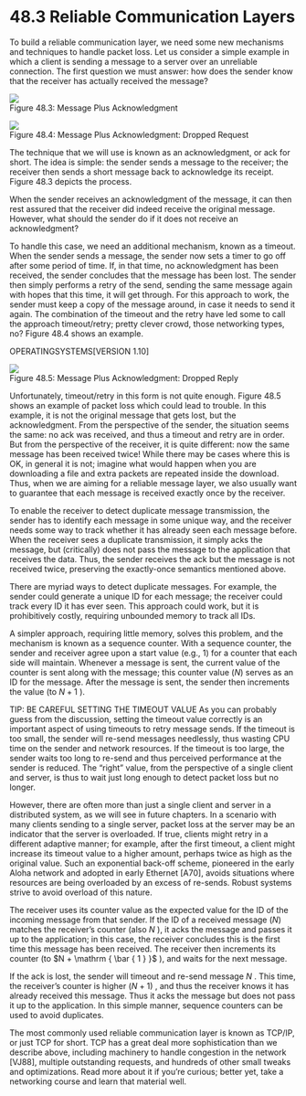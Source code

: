# 48.3 Reliable Communication Layers  

To build a reliable communication layer, we need some new mechanisms and techniques to handle packet loss. Let us consider a simple example in which a client is sending a message to a server over an unreliable connection. The first question we must answer: how does the sender know that the receiver has actually received the message?  

![](images/9e4c001f11bad9095dd0c6d682cb97af8ad28a82a7aa53dc15bdf98f288157a4.jpg)  
Figure 48.3: Message Plus Acknowledgment  

![](images/dcd1f5bf10adea387ac0685dab134e1627c34d4abccabbf3a3af42866e609ce9.jpg)  
Figure 48.4: Message Plus Acknowledgment: Dropped Request  

The technique that we will use is known as an acknowledgment, or ack for short. The idea is simple: the sender sends a message to the receiver; the receiver then sends a short message back to acknowledge its receipt. Figure 48.3 depicts the process.  

When the sender receives an acknowledgment of the message, it can then rest assured that the receiver did indeed receive the original message. However, what should the sender do if it does not receive an acknowledgment?  

To handle this case, we need an additional mechanism, known as a timeout. When the sender sends a message, the sender now sets a timer to go off after some period of time. If, in that time, no acknowledgment has been received, the sender concludes that the message has been lost. The sender then simply performs a retry of the send, sending the same message again with hopes that this time, it will get through. For this approach to work, the sender must keep a copy of the message around, in case it needs to send it again. The combination of the timeout and the retry have led some to call the approach timeout/retry; pretty clever crowd, those networking types, no? Figure 48.4 shows an example.  

OPERATINGSYSTEMS[VERSION 1.10]  

![](images/5aa03af99f3deae7a01f1650133ef8367f20b9e8969174cc5c62d128d8295d49.jpg)  
Figure 48.5: Message Plus Acknowledgment: Dropped Reply  

Unfortunately, timeout/retry in this form is not quite enough. Figure 48.5 shows an example of packet loss which could lead to trouble. In this example, it is not the original message that gets lost, but the acknowledgment. From the perspective of the sender, the situation seems the same: no ack was received, and thus a timeout and retry are in order. But from the perspective of the receiver, it is quite different: now the same message has been received twice! While there may be cases where this is OK, in general it is not; imagine what would happen when you are downloading a file and extra packets are repeated inside the download. Thus, when we are aiming for a reliable message layer, we also usually want to guarantee that each message is received exactly once by the receiver.  

To enable the receiver to detect duplicate message transmission, the sender has to identify each message in some unique way, and the receiver needs some way to track whether it has already seen each message before. When the receiver sees a duplicate transmission, it simply acks the message, but (critically) does not pass the message to the application that receives the data. Thus, the sender receives the ack but the message is not received twice, preserving the exactly-once semantics mentioned above.  

There are myriad ways to detect duplicate messages. For example, the sender could generate a unique ID for each message; the receiver could track every ID it has ever seen. This approach could work, but it is prohibitively costly, requiring unbounded memory to track all IDs.  

A simpler approach, requiring little memory, solves this problem, and the mechanism is known as a sequence counter. With a sequence counter, the sender and receiver agree upon a start value (e.g., 1) for a counter that each side will maintain. Whenever a message is sent, the current value of the counter is sent along with the message; this counter value $( N )$ serves as an ID for the message. After the message is sent, the sender then increments the value (to $N + 1$ ).  

TIP: BE CAREFUL SETTING THE TIMEOUT VALUE As you can probably guess from the discussion, setting the timeout value correctly is an important aspect of using timeouts to retry message sends. If the timeout is too small, the sender will re-send messages needlessly, thus wasting CPU time on the sender and network resources. If the timeout is too large, the sender waits too long to re-send and thus perceived performance at the sender is reduced. The “right” value, from the perspective of a single client and server, is thus to wait just long enough to detect packet loss but no longer.  

However, there are often more than just a single client and server in a distributed system, as we will see in future chapters. In a scenario with many clients sending to a single server, packet loss at the server may be an indicator that the server is overloaded. If true, clients might retry in a different adaptive manner; for example, after the first timeout, a client might increase its timeout value to a higher amount, perhaps twice as high as the original value. Such an exponential back-off scheme, pioneered in the early Aloha network and adopted in early Ethernet [A70], avoids situations where resources are being overloaded by an excess of re-sends. Robust systems strive to avoid overload of this nature.  

The receiver uses its counter value as the expected value for the ID of the incoming message from that sender. If the ID of a received message $( N )$ matches the receiver’s counter (also $N$ ), it acks the message and passes it up to the application; in this case, the receiver concludes this is the first time this message has been received. The receiver then increments its counter (to $N + \mathrm { \bar { 1 } }$ ), and waits for the next message.  

If the ack is lost, the sender will timeout and re-send message $N$ . This time, the receiver’s counter is higher $( N + 1 )$ , and thus the receiver knows it has already received this message. Thus it acks the message but does not pass it up to the application. In this simple manner, sequence counters can be used to avoid duplicates.  

The most commonly used reliable communication layer is known as TCP/IP, or just TCP for short. TCP has a great deal more sophistication than we describe above, including machinery to handle congestion in the network [VJ88], multiple outstanding requests, and hundreds of other small tweaks and optimizations. Read more about it if you’re curious; better yet, take a networking course and learn that material well.  

